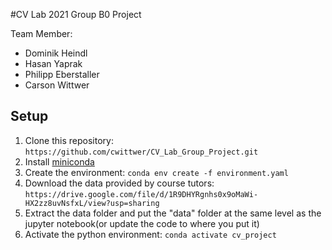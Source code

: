 #CV Lab 2021 Group B0 Project

Team Member:
- Dominik Heindl
- Hasan Yaprak
- Philipp Eberstaller
- Carson Wittwer

## Setup

1. Clone this repository: `https://github.com/cwittwer/CV_Lab_Group_Project.git`
2. Install [miniconda](https://docs.conda.io/en/latest/miniconda.html)
3. Create the environment: `conda env create -f environment.yaml`
4. Download the data provided by course tutors: `https://drive.google.com/file/d/1R9DHYRgnhs0x9oMaWi-HX2zz8uvNsfxL/view?usp=sharing`
5. Extract the data folder and put the "data" folder at the same level as the jupyter notebook(or update the code to where you put it)
6. Activate the python environment: `conda activate cv_project`

